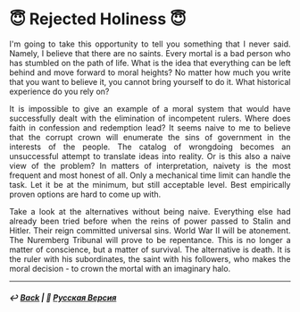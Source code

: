 # 😇 Rejected Holiness 😇

<p align="justify">I'm going to take this opportunity to tell you something that I never said. Namely, I believe that there are no saints. Every mortal is a bad person who has stumbled on the path of life. What is the idea that everything can be left behind and move forward to moral heights? No matter how much you write that you want to believe it, you cannot bring yourself to do it. What historical experience do you rely on?</p>

<p align="justify">It is impossible to give an example of a moral system that would have successfully dealt with the elimination of incompetent rulers. Where does faith in confession and redemption lead? It seems naive to me to believe that the corrupt crown will enumerate the sins of government in the interests of the people. The catalog of wrongdoing becomes an unsuccessful attempt to translate ideas into reality. Or is this also a naive view of the problem? In matters of interpretation, naivety is the most frequent and most honest of all. Only a mechanical time limit can handle the task. Let it be at the minimum, but still acceptable level. Best empirically proven options are hard to come up with.</p>

<p align="justify">Take a look at the alternatives without being naive. Everything else had already been tried before when the reins of power passed to Stalin and Hitler. Their reign committed universal sins. World War II will be atonement. The Nuremberg Tribunal will prove to be repentance. This is no longer a matter of conscience, but a matter of survival. The alternative is death. It is the ruler with his subordinates, the saint with his followers, who makes the moral decision - to crown the mortal with an imaginary halo.</p>

***

##### ↩️ [Back](index.md) | 🌻 [Русская Версия](holiness-2.md) 
